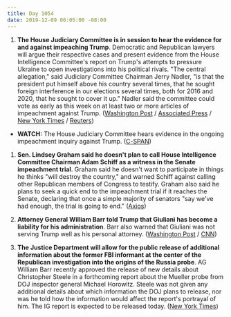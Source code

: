 ```yaml
---
title: Day 1054
date: 2019-12-09 06:05:00 -08:00
---
```


1. **The House Judiciary Committee is in session to hear the evidence for and against impeaching Trump**. Democratic and Republican lawyers will argue their respective cases and present evidence from the House Intelligence Committee's report on Trump's attempts to pressure Ukraine to open investigations into his political rivals. "The central allegation," said Judiciary Committee Chairman Jerry Nadler, "is that the president put himself above his country several times, that he sought foreign interference in our elections several times, both for 2016 and 2020, that he sought to cover it up." Nadler said the committee could vote as early as this week on at least two or more articles of impeachment against Trump. ([Washington Post](https://www.washingtonpost.com/politics/impeachment-hearings-live-updates/2019/12/09/108f038c-1a70-11ea-87f7-f2e91143c60d_story.html) / [Associated Press](https://apnews.com/f4ed63e09b3cb2aa2119246194118470) / [New York Times](https://www.nytimes.com/2019/12/09/us/politics/impeachment-hearings.html) / [Reuters](https://www.reuters.com/article/us-usa-trump-impeachment-idUSKBN1YD0VV))

* **WATCH:** The House Judiciary Committee hears evidence in the ongoing impeachment inquiry against Trump. ([C-SPAN](https://youtu.be/ixLKVjYajMQ))

1. **Sen. Lindsey Graham said he doesn't plan to call House Intelligence Committee Chairman Adam Schiff as a witness in the Senate impeachment trial**. Graham said he doesn't want to participate in things he thinks "will destroy the country," and warned Schiff against calling other Republican members of Congress to testify. Graham also said he plans to seek a quick end to the impeachment trial if it reaches the Senate, declaring that once a simple majority of senators "say we've had enough, the trial is going to end." ([Axios](https://www.axios.com/lindsey-graham-adam-schiff-senate-impeachment-trial-ab2e5c8b-eab1-4799-a3d8-e1ee0185f571.html))

2. **Attorney General William Barr told Trump that Giuliani has become a liability for his administration**. Barr also warned that Giuliani was not serving Trump well as his personal attorney. ([Washington Post](https://www.washingtonpost.com/politics/inside-giulianis-dual-roles-power-broker-for-hire-and-shadow-foreign-policy-adviser/2019/12/08/f9ab9c4c-1773-11ea-9110-3b34ce1d92b1_story.html) / [CNN](https://www.cnn.com/2019/12/08/politics/giuliani-trump-administration-foreign-clients/index.html))

3. **The Justice Department will allow for the public release of additional information about the former FBI informant at the center of the Republican investigation into the origins of the Russia probe**. AG William Barr recently approved the release of new details about Christopher Steele in a forthcoming report about the Mueller probe from DOJ inspector general Michael Horowitz. Steele was not given any additional details about which information the DOJ plans to release, nor was he told how the information would affect the report's portrayal of him. The IG report is expected to be released today. ([New York Times](https://www.nytimes.com/2019/12/09/us/politics/ig-report-steele-dossier.html))
